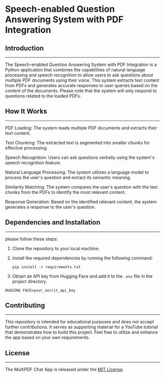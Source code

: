 # Speech-enabled Question Answering System with PDF Integration

## Introduction
------------
The Speech-enabled Question Answering System with PDF Integration is a Python application that combines the capabilities of natural language processing and speech recognition to allow users to ask questions about multiple PDF documents using their voice. This system extracts text content from PDFs and generates accurate responses to user queries based on the content of the documents. Please note that the system will only respond to questions related to the loaded PDFs.

## How It Works
------------

PDF Loading: The system reads multiple PDF documents and extracts their text content.

Text Chunking: The extracted text is segmented into smaller chunks for effective processing.

Speech Recognition: Users can ask questions verbally using the system's speech recognition feature.

Natural Language Processing: The system utilizes a language model to process the user's question and extract its semantic meaning.

Similarity Matching: The system compares the user's question with the text chunks from the PDFs to identify the most relevant content.

Response Generation: Based on the identified relevant content, the system generates a response to the user's question.

## Dependencies and Installation
----------------------------
please follow these steps:

1. Clone the repository to your local machine.

2. Install the required dependencies by running the following command:
   ```
   pip install -r requirements.txt
   ```

3. Obtain an API key from Hugging Face and add it to the `.env` file in the project directory.
```commandline
HUGGING FACE=your_secrit_api_key
```


## Contributing
------------
This repository is intended for educational purposes and does not accept further contributions. It serves as supporting material for a YouTube tutorial that demonstrates how to build this project. Feel free to utilize and enhance the app based on your own requirements.

## License
-------
The MultiPDF Chat App is released under the [MIT License](https://opensource.org/licenses/MIT).
